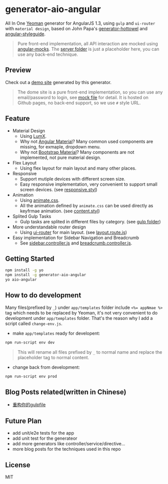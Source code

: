# generator-aio-angular

All In One [Yeoman](http://yeoman.io) generator for AngularJS 1.3, using `gulp` and `ui-router` with `material design`, based on John Papa's [generator-hottowel](https://github.com/johnpapa/generator-hottowel) and [angular-styleguide](https://github.com/johnpapa/angular-styleguide).

> Pure front-end implementation, all API interaction are mocked using [angular-mocks](https://docs.angularjs.org/api/ngMock). The [server folder](app/templates/server) is just a placeholder here, you can use any back-end technique. 

## Preview

Check out a [demo site](http://pinkyjie.com/generator-aio-angular/#/) generated by this generator.

> The dome site is a pure front-end implementation, so you can use any email/password to login, see [mock file](app/templates/client/source/test/e2e/mocks/e2e.user.js#L23) for detail. It is hosted on Github pages, no back-end support, so we use `#` style URL.

## Feature

* Material Design
   * Using [LumX](http://ui.lumapps.com/).
   * Why not [Angular Material](https://material.angularjs.org)? Many common used components are missing, for exmaple, dropdown menu.
   * Why not [Bootstrap Material](http://fezvrasta.github.io/bootstrap-material-design/)? Many components are not implemented, not pure material design.
* Flex Layout
   * Using flex layout for main layout and many other places.
* Responsive
   * Support mutiple devices with different screen size.
   * Easy responsive implementation, very convenient to support small screen devices. (see [responsive.styl](app/templates/client/source/styles/responsive.styl))
* Animation
   * Using [animate.css](https://daneden.github.io/animate.css/).
   * All the animation defined by `animate.css` can be used directly as keyfrmae animation. (see [content.styl](app/templates/client/source/styles/layout/content.styl#L28))
* Splited Gulp Tasks
   * Gulp tasks are splited in different files by category. (see [gulp folder](app/templates/gulp))
* More understandable router design
   * Using [ui-router](https://github.com/angular-ui/ui-router) for main layout. (see [layout.route.js](app/templates/client/source/app/layout/layout.route.js))
* Easy implementation for Sidebar Navigation and Breadcrumb
   * See [sidebar.controller.js](app/templates/client/source/app/layout/sidebar.controller.js) and [breadcrumb.controller.js](app/templates/client/source/app/layout/breadcrumb.controller.js).

## Getting Started

```bash
npm install -g yo
npm install -g generator-aio-angular
yo aio-angular
```

## How to do development
Many files(prefixed by `_`) under `app/templates` folder include `<%= appNmae %>` tag which needs to be replaced by Yeoman, it's not very convenient to do development under `app/templates` folder. That's the reason why I add a script called `change-env.js`.

* make `app/templates` ready for developent:
```bash
npm run-script env dev
```
> This will rename all files prefixed by `_` to normal name and replace the placeholder tag to normal content.

* change back from development:
```bash
npm run-script env prod
```

## Blog Posts related(written in Chinese)
* [重构你的gulpfile](http://pinkyjie.com/2015/03/24/refactor-your-gulpfile/)

## Future Plan
* add unit/e2e tests for the app
* add unit test for the generateor
* add more generators like controller/service/directive...
* more blog posts for the techniques used in this repo

## License

MIT


